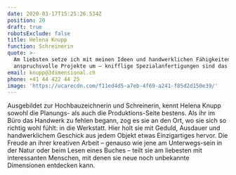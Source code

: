 ```yaml
---
date: 2020-03-17T15:25:26.534Z
position: 20
draft: true
robotsExclude: false
title: Helena Knupp
function: Schreinerin
quote: >-
  Am liebsten setze ich mit meinen Ideen und handwerklichen Fähigkeiten
  anspruchsvolle Projekte um – knifflige Spezialanfertigungen sind das Beste!
email: knupp@3dimensional.ch
phone: +41 44 422 44 25
image: 'https://ucarecdn.com/f11ed4d5-a7eb-4f69-a241-f85d2d150e39/'
---
```

Ausgebildet zur Hochbauzeichnerin und Schreinerin, kennt Helena Knupp sowohl die Planungs- als auch die Produktions-Seite bestens. Als ihr im Büro das Handwerk zu fehlen begann, zog es sie an den Ort, wo sie sich so richtig wohl fühlt: in die Werkstatt. Hier holt sie mit Geduld, Ausdauer und handwerklichem Geschick aus jedem Objekt etwas Einzigartiges hervor. Die Freude an ihrer kreativen Arbeit – genauso wie jene am Unterwegs-sein in der Natur oder beim Lesen eines Buches – teilt sie am liebesten mit interessanten Menschen, mit denen sie neue noch unbekannte Dimensionen entdecken kann.